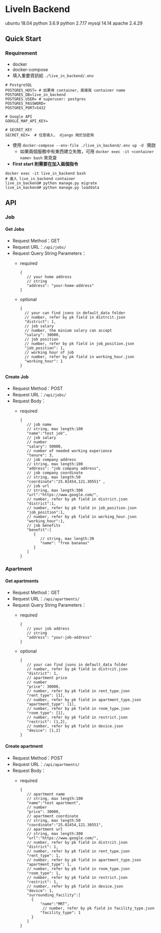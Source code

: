 # LiveIn Backend
ubuntu 18.04
python 3.6.9
python 2.7.17
mysql 14.14
apache 2.4.29

## Quick Start
### Requirement 
* docker 
* docker-compose 
* 填入重要資訊給 `./live_in_backend/.env`
```env
# PostgreSQL
POSTGRES_HOST= # 如果用 container，直接寫 container name 
POSTGRES_DB=live_in_backend
POSTGRES_USER= # superuser: postgres
POSTGRES_PASSWORD=
POSTGRES_PORT=5432

# Google API
GOOGLE_MAP_API_KEY=

# SECRET_KEY
SECRET_KEY=  # 任意填入， django 用於加密用
```
* 使用 `docker-compose --env-file ./live_in_backend/.env up -d ` 開啟
    * 如果兩個服務中有東西建立失敗，可用 `docker exec -it <container name> bash` 來見查
* **First start 則需要在加入兩個指令**
```
docker exec -it live_in_backend bash
# 進入 live_in_backend container 
live_in_backend# python manage.py migrate
live_in_backend# python manage.py loaddata
```

## API

### Job

#### Get Jobs
- Request Method：GET
- Request URL：`/api/jobs/`
- Request Query String Parameters：
  - required

    ```json5
    {
       // your home address
       // string
       "address": "your-home-address"
    }
    ```
    
  - optional

    ```json5
    {
      // your can find jsons in default_data folder
      // number, refer by pk field in distrcit.json
      "district": 1,
      // job salary
      // number, the minium salary can accept
      "salary": 30000,
      // job position
      // number, refer by pk field in job_position.json
      "job_position": 1,
      // working hour of job
      // number, refer by pk field in working_hour.json
      "working_hour": 1
    }
    ```

#### Create Job
- Request Method：POST
- Request URL：`/api/jobs/`
- Request Body：
  - required

    ``` json5
    {
       // job name
       // string, max length:100
       "name":"test job",
       // job salary
       // number
       "salary": 50000,
       // number of needed working experience
       "tenure": 3,
       // job company address
       // string, max length:100
       "address": "job company address",
       // job company coordinate
       // string, max length:50
       "coordinate":"25.02454,121.30551" ,
       // job url
       // string, max length:300
       "url":"https://www.google.com/",
       // number, refer by pk field in district.json
       "district":1,
       // number, refer by pk field in job_position.json
       "job_position":1,
       // number, refer by pk field in working_hour.json
       "working_hour":1,
       // job benefits
       "benefit":[
          {
             // string, max length:30
             "name": "free bananas"
          }
       ]
    }
    ```

### Apartment

#### Get apartments
- Request Method：GET
- Request URL：`/api/apartments/`
- Request Query String Parameters：
  - required

    ```json5
    {
       // your job address
       // string
       "address": "your-job-address"
    }
    ```
    
  - optional

    ```json5
    {
       // your can find jsons in default_data folder
       // number, refer by pk field in distrcit.json
       "district": 1,
       // apartment price
       // number
       "price": 30000,
       // number, refer by pk field in rent_type.json
       "rent_type": [1],
       // number, refer by pk field in apartment_type.json
       "apartment_type": [1],
       // number, refer by pk field in room_type.json
       "room_type": [1],
       // number, refer by pk field in restrict.json
       "restrict": [1,2],
       // number, refer by pk field in device.json
       "device": [1,2]
    }
    ```

#### Create apartment
- Request Method：POST
- Request URL：`/api/apartments/`
- Request Body：
  - required

    ``` json5
    {
       // apartment name
       // string, max length:100
       "name":"test apartment",
       // number
       "price": 30000,
       // apartment coordinate
       // string, max length:50
       "coordinate":"25.02454,121.30551",
       // apartment url
       // string, max length:300
       "url":"https://www.google.com/",
       // number, refer by pk field in distrcit.json
       "district": 1,
       // number, refer by pk field in rent_type.json
       "rent_type": 1,
       // number, refer by pk field in apartment_type.json
       "apartment_type": 1,
       // number, refer by pk field in room_type.json
       "room_type": 1,
       // number, refer by pk field in restrict.json
       "restrict": 1,
       // number, refer by pk field in device.json
       "device": 1,
       "surrounding_facility":[
         {
             "name":"MRT",
              // number, refer by pk field in facility_type.json
             "facility_type": 1
         }
       ]
    }
    ```



